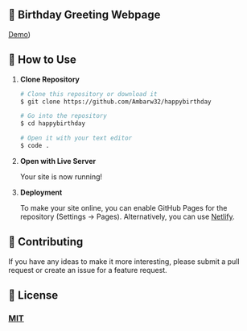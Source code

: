 ## 🎉 Birthday Greeting Webpage 

[Demo](https://github.com/Ambarw32/happybirthday/))

## 🚀 How to Use

1.  **Clone Repository**

    ```bash
    # Clone this repository or download it
    $ git clone https://github.com/Ambarw32/happybirthday

    # Go into the repository
    $ cd happybirthday

    # Open it with your text editor
    $ code .
    ```

2. **Open with Live Server**

    Your site is now running!

3. **Deployment**

    To make your site online, you can enable GitHub Pages for the repository (Settings -> Pages). Alternatively, you can use [Netlify](https://www.netlify.com/).

## 📝 Contributing

If you have any ideas to make it more interesting, please submit a pull request or create an issue for a feature request.

## 🤝 License

### [MIT](LICENSE)
